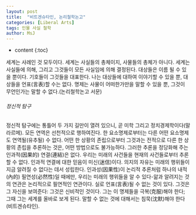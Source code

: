 ```yaml
---
layout: post
title:  "비트겐슈타인, 논리철학논고"
categories: [Liberal Arts]
tags: 인물 사실 철학
author: MsJ
---
```


* content
{:toc}

세계는 사례인 것 모두이다. 세계는 사실들의 총체이지, 사물들의 총체가 아니다. 세계는 사실들에 의해, 그리고 그것들이 모든 사실임에 의해 결정된다. 대상들은 이름 될 수 있을 뿐이다. 기호들이 그것들을 대표한다. 나는 대상들에 대하여 이야기할 수 있을 뿐, 대상들을 언표(言表)할 수는 없다. 명제는 사물이 어떠한가만을 말할 수 있을 뿐, 그것이 무언인가는 말할 수 없다.(논리철학논고 서문)

###### 정신적 탐구

정신적 탐구에는 통틀어 두 가지 길만이 열려 있으니, 곧 미학 그리고 정치경제학이다(말라르메). 모든 연역은 선천적으로 행하여진다. 한 요소명제로부터는 다른 어떤 요소명제도 연역될(유추될) 수 없다. 어떤 한 상황의 존립으로부터 그것과는 전적으로 다른 한 상황의 존립을 추론하는 것은, 어떤 방법으로도 불가능하다. 그러한 추론을 정당화해 주는 인과적(因果的) 연결(連結)은 없다. 우리는 미래의 사건들을 현재의 사건들로부터 추론할 수 없다. 인과적 연결에 대한 믿음이 미신(迷信)이다. 의지의 자유는 미래의 행위들이 지금 알려질 수 없다는 데서 성립한다. 인과성(因果性)이 논리적 추론처럼 하나의 내적(內的) 필연성(必然性)일 때에만, 우리는 미래의 행위들을 알 수 있다-앎과 알려지는 것의 연관은 논리적으로 필연적인 연관이다. 실로 언표(言表)될 수 없는 것이 있다. 그것은 그 자신을 보여준다: 그것은 신비적인 것이다. 그는 이 명제들을 극복(克服)해야 한다; 그때 그는 세계를 올바로 보게 된다. 말할 수 없는 것에 대해서는 침묵(沈默)해야 한다(비트겐슈타인).
